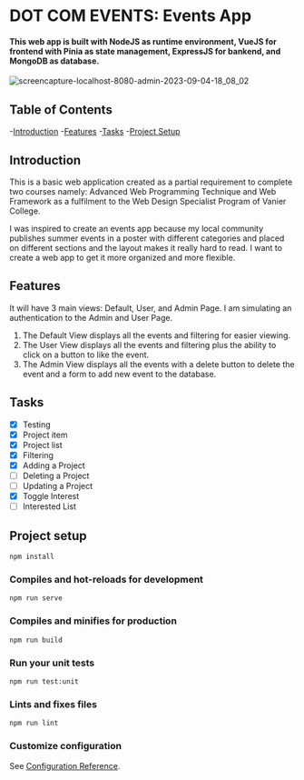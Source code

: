 # DOT COM EVENTS: Events App

#### This web app is built with NodeJS as runtime environment, VueJS for frontend with Pinia as state management, ExpressJS for bankend, and MongoDB as database.

![screencapture-localhost-8080-admin-2023-09-04-18_08_02](https://github.com/charisse10/582-project2-events/assets/118192587/3eace852-aad6-4f6f-8214-8350ed240550)

## Table of Contents
-[Introduction](#introduction)
-[Features](#features)
-[Tasks](#tasks)
-[Project Setup](#projectsetup)


## Introduction
This is a basic web application created as a partial requirement to complete two courses namely: Advanced Web Programming Technique and Web Framework as a fulfilment to the Web Design Specialist Program of Vanier College.

I was inspired to create an events app because my local community publishes summer events in a poster with different categories and placed on different sections and the layout makes it really hard to read. I want to create a web app to get it more organized and more flexible.


## Features
It will have 3 main views: Default, User, and Admin Page. I am simulating an authentication to the Admin and User Page.
1. The Default View displays all the events and filtering for easier viewing.
2. The User View displays all the events and filtering plus the ability to click on a button to like the event.
3. The Admin View displays all the events with a delete button to delete the event and a form to add new event to the database.
    
## Tasks

- [x] Testing
- [x] Project item
- [x] Project list
- [x] Filtering
- [x] Adding a Project
- [ ] Deleting a Project
- [ ] Updating a Project
- [x] Toggle Interest
- [ ] Interested List

## Project setup
```
npm install
```

### Compiles and hot-reloads for development
```
npm run serve
```

### Compiles and minifies for production
```
npm run build
```

### Run your unit tests
```
npm run test:unit
```

### Lints and fixes files
```
npm run lint
```

### Customize configuration
See [Configuration Reference](https://cli.vuejs.org/config/).
